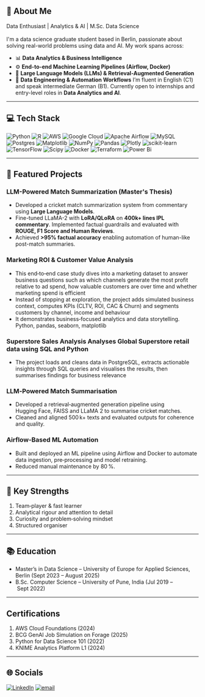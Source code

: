 ## 💫 About Me
Data Enthusiast | Analytics & AI | M.Sc. Data Science<br><br>
I'm a data science graduate student based in Berlin, passionate about solving real-world problems using data and AI. My work spans across:
- 📊 **Data Analytics & Business Intelligence**
- ⚙️ **End-to-end Machine Learning Pipelines (Airflow, Docker)**
- 🤖 **Large Language Models (LLMs) & Retrieval-Augmented Generation**
- 🧠 **Data Engineering & Automation Workflows**
I’m fluent in English (C1) and speak intermediate German (B1).
Currently open to internships and entry-level roles in **Data Analytics and AI**.

---

## 💻 Tech Stack

![Python](https://img.shields.io/badge/python-3670A0?style=flat-square&logo=python&logoColor=ffdd54) ![R](https://img.shields.io/badge/r-%23276DC3.svg?style=flat-square&logo=r&logoColor=white) ![AWS](https://img.shields.io/badge/AWS-%23FF9900.svg?style=flat-square&logo=amazon-aws&logoColor=white) ![Google Cloud](https://img.shields.io/badge/GoogleCloud-%234285F4.svg?style=flat-square&logo=google-cloud&logoColor=white) ![Apache Airflow](https://img.shields.io/badge/Apache%20Airflow-017CEE?style=flat-square&logo=Apache%20Airflow&logoColor=white) ![MySQL](https://img.shields.io/badge/mysql-4479A1.svg?style=flat-square&logo=mysql&logoColor=white) ![Postgres](https://img.shields.io/badge/postgres-%23316192.svg?style=flat-square&logo=postgresql&logoColor=white) ![Matplotlib](https://img.shields.io/badge/Matplotlib-%23ffffff.svg?style=flat-square&logo=Matplotlib&logoColor=black) ![NumPy](https://img.shields.io/badge/numpy-%23013243.svg?style=flat-square&logo=numpy&logoColor=white) ![Pandas](https://img.shields.io/badge/pandas-%23150458.svg?style=flat-square&logo=pandas&logoColor=white) ![Plotly](https://img.shields.io/badge/Plotly-%233F4F75.svg?style=flat-square&logo=plotly&logoColor=white) ![scikit-learn](https://img.shields.io/badge/scikit--learn-%23F7931E.svg?style=flat-square&logo=scikit-learn&logoColor=white) ![TensorFlow](https://img.shields.io/badge/TensorFlow-%23FF6F00.svg?style=flat-square&logo=TensorFlow&logoColor=white) ![Scipy](https://img.shields.io/badge/SciPy-%230C55A5.svg?style=flat-square&logo=scipy&logoColor=%white) ![Docker](https://img.shields.io/badge/docker-%230db7ed.svg?style=flat-square&logo=docker&logoColor=white) ![Terraform](https://img.shields.io/badge/terraform-%235835CC.svg?style=flat-square&logo=terraform&logoColor=white) ![Power Bi](https://img.shields.io/badge/power_bi-F2C811?style=flat-square&logo=powerbi&logoColor=black)

---

## 🌱 Featured Projects

### LLM-Powered Match Summarization (Master's Thesis)
- Developed a cricket match summarization system from commentary using **Large Language Models**.
- Fine-tuned LLaMA-2 with **LoRA/QLoRA** on **400k+ lines IPL commentary**. Implemented factual guardrails and evaluated with **ROUGE, F1 Score and Human Reviews**.
- Achieved **>95% factual accuracy** enabling automation of human-like post-match summaries.

### Marketing ROI & Customer Value Analysis	
- This end‑to‑end case study dives into a marketing dataset to answer business questions such as which channels generate the most profit relative to ad spend, how valuable customers are over time and whether marketing spend is efficient
- Instead of stopping at exploration, the project adds simulated business context, computes KPIs (CLTV, ROI, CAC & Churn) and segments customers by channel, income and behaviour
- It demonstrates business‑focused analytics and data storytelling.	Python, pandas, seaborn, matplotlib

### Superstore Sales Analysis	Analyses Global Superstore retail data using SQL and Python
- The project loads and cleans data in PostgreSQL, extracts actionable insights through SQL queries and visualises the results, then summarises findings for business relevance

### LLM‑Powered Match Summarisation
- Developed a retrieval‑augmented generation pipeline using Hugging Face, FAISS and LLaMA 2 to summarise cricket matches.
- Cleaned and aligned 500 k+ texts and evaluated outputs for coherence and quality.

### Airflow‑Based ML Automation 
- Built and deployed an ML pipeline using Airflow and Docker to automate data ingestion, pre‑processing and model retraining.
- Reduced manual maintenance by 80 %.

---

## 🤝 Key Strengths
1. Team‑player & fast learner
2. Analytical rigour and attention to detail
3. Curiosity and problem‑solving mindset
4. Structured organiser

---

## 📚 Education

- Master’s in Data Science – University of Europe for Applied Sciences, Berlin (Sept 2023 – August 2025)
- B.Sc. Computer Science – University of Pune, India (Jul 2019 – Sept 2022)

---

## Certifications 

1. AWS Cloud Foundations (2024)
2. BCG GenAI Job Simulation on Forage (2025)
3. Python for Data Science 101 (2022)
4. KNIME Analytics Platform L1 (2024)

---

## 🌐 Socials
[![LinkedIn](https://img.shields.io/badge/LinkedIn-%230077B5.svg?logo=linkedin&logoColor=white)](https://linkedin.com/in/https://www.linkedin.com/in/darshanr-c/) [![email](https://img.shields.io/badge/Email-D14836?logo=gmail&logoColor=white)](mailto:darshanrc.work@gmail.com) 
